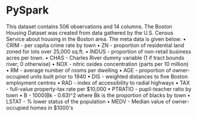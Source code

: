 # PySpark
This dataset contains 506 observations and 14 columns. The Boston Housing Dataset was created from data gathered by the U.S. Census Service about housing in the Boston area. The meta data is given below:
•	CRIM - per capita crime rate by town
•	ZN - proportion of residential land zoned for lots over 25,000 sq.ft.
•	INDUS - proportion of non-retail business acres per town.
•	CHAS - Charles River dummy variable (1 if tract bounds river; 0 otherwise)
•	NOX - nitric oxides concentration (parts per 10 million)
•	RM - average number of rooms per dwelling
•	AGE - proportion of owner-occupied units built prior to 1940
•	DIS - weighted distances to five Boston employment centres
•	RAD - index of accessibility to radial highways
•	TAX - full-value property-tax rate per $10,000
•	PTRATIO - pupil-teacher ratio by town
•	B - 1000(Bk - 0.63)^2 where Bk is the proportion of blacks by town
•	LSTAT - % lower status of the population
•	MEDV - Median value of owner-occupied homes in $1000's

